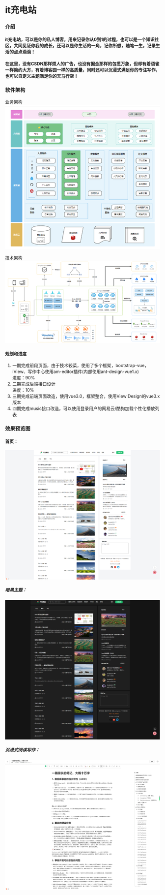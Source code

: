 # it充电站
### 介绍
#### it充电站，可以是你的私人博客，用来记录你从0到1的过程，也可以是一个知识社区，共同见证你我的成长，还可以是你生活的一角，记你所想，随笔一生，记录生活的点点滴滴！
#### 在这里，没有CSDN那样烦人的广告，也没有掘金那样的包揽万象，但却有着语雀一样简约大方，有着博客园一样的高质量，同时还可以沉浸式满足你的专注写作，也可以自定义主题满足你的天马行空！

### 软件架构
业务架构
![业务架构](./业务结构图.png)

技术架构
![技术结构](./技术架构图.png)

#### 规划和进度
1. 一期完成前段页面，由于技术较菜，使用了多个框架，bootstrap-vue，iView、写作中心使用am-editor插件(内部使用ant-design-vue1.x)
    <br>进度：90%
2. 二期完成后端接口设计
    <br>进度：10%
4. 三期完成前端页面改造，使用vue3.0，框架整合，使用View Design的vue3.x版本
3. 四期完成music接口改造，可以使用登录用户的网易云/酷狗加载个性化播放列表

### 效果预览图
#### 首页：
![首页](./首页.png)
##### 暗黑主题：
![暗黑主题](./暗黑主题.png)
##### 沉浸式阅读写作：
![沉浸式阅读写作](沉浸式阅读写作.png)

